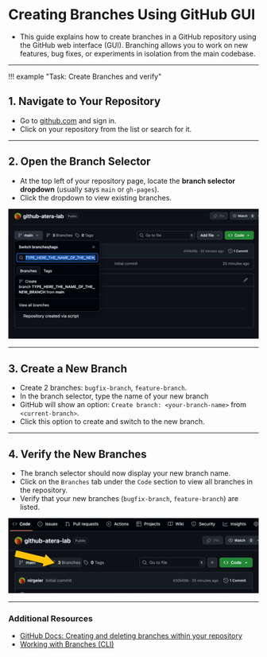 # Creating Branches Using GitHub GUI

- This guide explains how to create branches in a GitHub repository using the GitHub web interface (GUI). Branching allows you to work on new features, bug fixes, or experiments in isolation from the main codebase.

---

!!! example "Task: Create Branches and verify"

## 1. Navigate to Your Repository

- Go to [github.com](https://github.com) and sign in.
- Click on your repository from the list or search for it.

---

## 2. Open the Branch Selector

- At the top left of your repository page, locate the **branch selector dropdown** (usually says `main` or `gh-pages`).
- Click the dropdown to view existing branches.

![Create Branch](../assets/images/create-branch.png)

---

## 3. Create a New Branch

- Create 2 branches: `bugfix-branch`, `feature-branch`.
- In the branch selector, type the name of your new branch
- GitHub will show an option: `Create branch: <your-branch-name>` from `<current-branch>`.
- Click this option to create and switch to the new branch.

---

## 4. Verify the New Branches

- The branch selector should now display your new branch name.
- Click on the `Branches` tab under the `Code` section to view all branches in the repository.
- Verify that your new branches (`bugfix-branch`, `feature-branch`) are listed.

![Branches list](../assets/images/branches-list.png)

---

### Additional Resources

- [GitHub Docs: Creating and deleting branches within your repository](https://docs.github.com/en/github/collaborating-with-issues-and-pull-requests/about-branches)
- [Working with Branches (CLI)](01c-Creating-Repo-gh.md)


